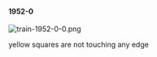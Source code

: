 #### 1952-0
![train-1952-0-0.png](https://github.com/lil-lab/nlvr/raw/master/nlvr/train/images/50/train-1952-0-0.png "train-1952-0-0.png")

yellow squares are not touching any edge